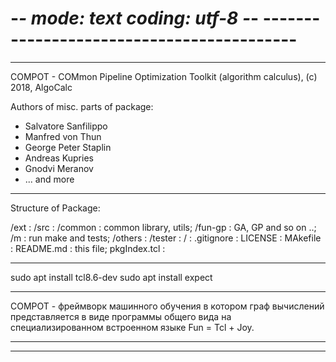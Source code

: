 # -*-   mode: text coding: utf-8  -*- ------------------------------------------
--------------------------------------------------------------------------------

COMPOT - COMmon Pipeline Optimization Toolkit (algorithm calculus), 
        (c) 2018, AlgoCalc

Authors of misc. parts of package:

  - Salvatore Sanfilippo
  - Manfred von Thun
  - George Peter Staplin
  - Andreas Kupries
  - Gnodvi Meranov
  - ...    and more 


--------------------------------------------------------------------------------

Structure of Package:

/ext         : 
/src         :
  /common    : common library, utils; 
  /fun-gp    : GA, GP and so on ..;
  /m         : run make and tests;
  /others    : 
  /tester    :
/            : 
.gitignore   : 
LICENSE      : 
MAkefile     :
README.md    : this file; 
pkgIndex.tcl : 

--------------------------------------------------------------------------------

sudo apt install tcl8.6-dev
sudo apt install expect

--------------------------------------------------------------------------------

COMPOT - фреймворк машинного обучения в котором граф вычислений 
  представляется в виде программы общего вида на 
  специализированном встроенном языке Fun = Tcl + Joy.

--------------------------------------------------------------------------------
--------------------------------------------------------------------------------

